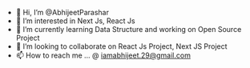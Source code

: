 - 👋 Hi, I’m @AbhijeetParashar
- 👀 I’m interested in Next Js, React Js
- 🌱 I’m currently learning Data Structure and working on Open Source Project
- 💞️ I’m looking to collaborate on React Js Project, Next JS Project
- 📫 How to reach me ... @ iamabhijeet.29@gmail.com

<!---
AbhijeetParashar/AbhijeetParashar is a ✨ special ✨ repository because its `README.md` (this file) appears on your GitHub profile.
You can click the Preview link to take a look at your changes.
--->
